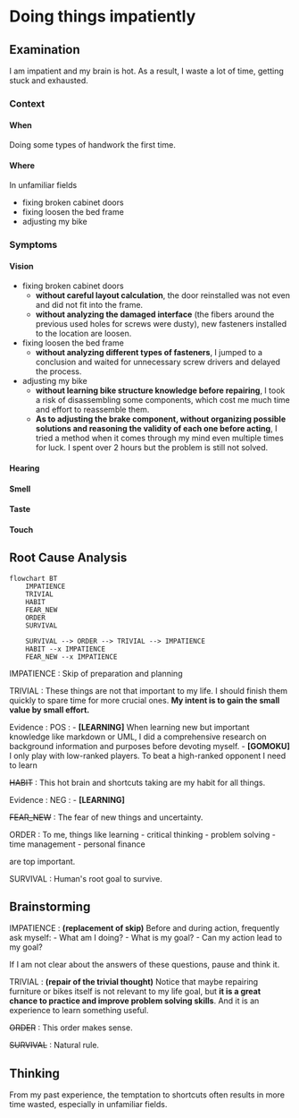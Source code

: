 # Doing things impatiently

## Examination

I am impatient and my brain is hot. As a result, I waste a lot of time, getting stuck and exhausted.

### Context

#### When

Doing some types of handwork the first time. 
	
#### Where

In unfamiliar fields
- fixing broken cabinet doors
- fixing loosen the bed frame
- adjusting my bike

### Symptoms
[collect evidence used by hypothesis built in the root cause analysis phrase]: #
[comparison between actuation and expectation]: #
[avoid biases]: # 

#### Vision

- fixing broken cabinet doors 
	- **without careful layout calculation**, the door reinstalled was not even and did not fit into the frame.  
	- **without analyzing the damaged interface** (the fibers around the previous used holes for screws were dusty), new fasteners installed to the location are loosen.
- fixing loosen the bed frame
	- **without analyzing different types of fasteners**, I jumped to a conclusion and waited for unnecessary screw drivers and delayed the process.
- adjusting my bike
	- **without learning bike structure knowledge before repairing**, I took a risk of disassembling some components, which cost me much time and effort to reassemble them.
	- **As to adjusting the brake component, without organizing possible solutions and reasoning the validity of each one before acting**, I tried a method when it comes through my mind even multiple times for luck. I spent over 2 hours but the problem is still not solved.

#### Hearing
#### Smell
#### Taste
#### Touch

## Root Cause Analysis
[backward cause reasoning for general problems]: #
[recursive trouble shooting for engineering problems to an atomic level (build hypothesis, use evidence (examination  + unit tests))]: #

```mermaid
flowchart BT
	IMPATIENCE
	TRIVIAL
	HABIT
	FEAR_NEW
	ORDER
	SURVIVAL
	
	SURVIVAL --> ORDER --> TRIVIAL --> IMPATIENCE
	HABIT --x IMPATIENCE
	FEAR_NEW --x IMPATIENCE
```
IMPATIENCE
: Skip of preparation and planning

TRIVIAL
: These things are not that important to my life. I should finish them quickly to spare time for more crucial ones. **My intent is to gain the small value by small effort.**
  
  Evidence
  : POS
    : - **[LEARNING]** When learning new but important knowledge like markdown or UML, I did a comprehensive research on background information and purposes before devoting myself.
	  - **[GOMOKU]** I only play with low-ranked players. To beat a high-ranked opponent I need to learn 
 
~~HABIT~~
: This hot brain and shortcuts taking are my habit for all things.
  
  Evidence
  : NEG
    : - **[LEARNING]**
    
~~FEAR_NEW~~
: The fear of new things and uncertainty. 
 

ORDER
: To me, things like learning 
	- critical thinking
	- problem solving
	- time management
	- personal finance

  are top important.

SURVIVAL
: Human's root goal to survive.

## Brainstorming
[replacement V.S repair. Localize the problem to an atomic level where fixing it components is more expensive than replacing it as a whole]: #

IMPATIENCE
: **(replacement of skip)** Before and during action, frequently ask myself:
	- What am I doing?
	- What is my goal?
	- Can my action lead to my goal?
	
  If I am not clear about the answers of these questions, pause and think it.
  
TRIVIAL
: **(repair of the trivial thought)** Notice that maybe repairing furniture or bikes itself is not relevant to my life goal, but **it is a great chance to practice and improve problem solving skills**. And it is an experience to learn something useful. 

~~ORDER~~
: This order makes sense.

~~SURVIVAL~~
: Natural rule.
	
## Thinking
[Lessons learned from this experience]: #

From my past experience, the temptation to shortcuts often results in more time wasted, especially in unfamiliar fields.


<!--stackedit_data:
eyJoaXN0b3J5IjpbMTk2NTE4MTc4OV19
-->